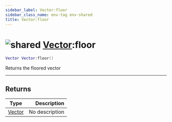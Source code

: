 ```yaml
---
sidebar_label: Vector:floor
sidebar_class_name: env-tag env-shared
title: Vector:floor
---
```


# <img src='/img/wiki/shared.png' alt='shared' classname='env-tag' /> [Vector](../vector/README.md):floor

```lua
Vector Vector:floor()
```

Returns the floored vector<br/>

-----------------
## Returns

| Type   | Description |
| ------ | ----------: |
| [Vector](../vector/README.md) | No description |
